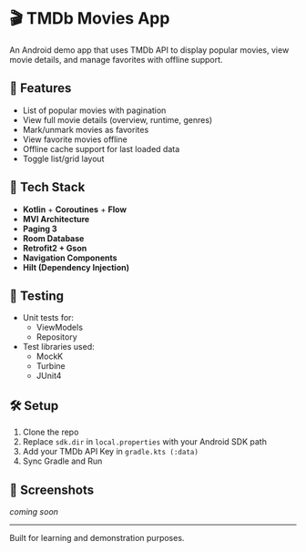 # 🎬 TMDb Movies App

An Android demo app that uses TMDb API to display popular movies, view movie details, and manage favorites with offline support.

## 📱 Features
- List of popular movies with pagination
- View full movie details (overview, runtime, genres)
- Mark/unmark movies as favorites
- View favorite movies offline
- Offline cache support for last loaded data
- Toggle list/grid layout

## 🧱 Tech Stack
- **Kotlin** + **Coroutines** + **Flow**
- **MVI Architecture**
- **Paging 3**
- **Room Database**
- **Retrofit2 + Gson**
- **Navigation Components**
- **Hilt (Dependency Injection)**

## 🧪 Testing
- Unit tests for:
  - ViewModels
  - Repository
- Test libraries used:
  - MockK
  - Turbine
  - JUnit4

## 🛠 Setup
1. Clone the repo
2. Replace `sdk.dir` in `local.properties` with your Android SDK path
3. Add your TMDb API Key in `gradle.kts (:data)`
4. Sync Gradle and Run

## 📸 Screenshots
_coming soon_

---
Built for learning and demonstration purposes.